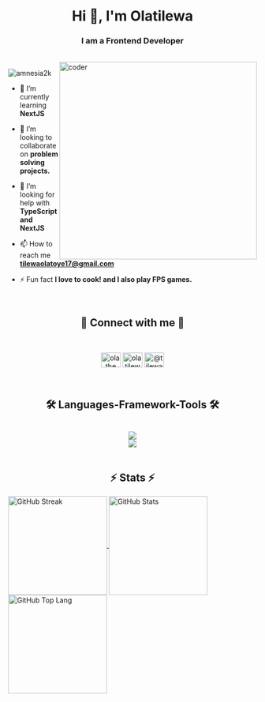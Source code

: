 <!-- ![MasterHead](https://user-images.githubusercontent.com/115386517/225841791-e6eb2fcf-6de1-45ec-a5e8-0c321f0af245.gif) -->
<h1 align="center">Hi 👋, I'm Olatilewa</h1>
<h3 align="center">I am a Frontend Developer</h3>
</br>

<img align="right" alt="coder" width="400" src="https://camo.githubusercontent.com/4d9f5ecceb711eec6e2018f38a5677dc657c9738d4a65ba3b928c41c0a45b439/68747470733a2f2f6d69726f2e6d656469756d2e636f6d2f6d61782f313336302f302a37513379765349765f7430696f4a2d5a2e676966" />

<p align="left"> <img src="https://komarev.com/ghpvc/?username=amnesia2k&label=Profile%20views&color=0e75b6&style=flat" alt="amnesia2k" /> </p>


<!-- - 🔭 I’m currently working on **African Esport Blog** -->

- 🌱 I’m currently learning **NextJS**

- 👯 I’m looking to collaborate on **problem solving projects.**

- 🤝 I’m looking for help with **TypeScript and NextJS**

- 📫 How to reach me **tilewaolatoye17@gmail.com**

- ⚡ Fun fact **I love to cook! and I also play FPS games.**

  </br>
  
<div align="center">
  <h2>🔗 Connect with me 🔗</h2>
  </br>
  <p>
  <a href="https://twitter.com/@ola_the_dev" target="blank"><img align="center" src="https://raw.githubusercontent.com/rahuldkjain/github-profile-readme-generator/master/src/images/icons/Social/twitter.svg" alt="ola_the_dev" height="30" width="40" /></a>
  <a href="https://linkedin.com/in/olatilewaolatoye" target="blank"><img align="center" src="https://raw.githubusercontent.com/rahuldkjain/github-profile-readme-generator/master/src/images/icons/Social/linked-in-alt.svg" alt="olatilewaolatoye" height="30" width="40" /></a>
  <a href="https://medium.com/@tilewaolatoye17" target="blank"><img align="center" src="https://raw.githubusercontent.com/rahuldkjain/github-profile-readme-generator/master/src/images/icons/Social/medium.svg" alt="@tilewaolatoye17" height="30" width="40" /></a>
  </p>
</div>

</br>


<h2 align="center">🛠️ Languages-Framework-Tools 🛠️</h2>
</br>
<div align="center">
  <a href="https://skillicons.dev">
    <img src="https://skillicons.dev/icons?i=nodejs,github,javascript,html,css,scss,git" /> </br>
    <img src="https://skillicons.dev/icons?i=bootstrap,tailwind,react,vscode,figma,typescript,next" />
  </a>
</div>
</br>

</hr>

<h2 align="center">⚡ Stats ⚡</h2>

  <a href="https://github.com/amnesia2k/github-readme-streak-stats">
    <img height=200 align="center" src="https://github-readme-streak-stats.herokuapp.com?user=amnesia2k&theme=tokyonight&hide_border=true" alt="GitHub Streak" />
  </a>

  <a href="https://github.com/amnesia2k/github-readme-stats">
    <img height=200 align="center" src="https://github-readme-stats.vercel.app/api?username=amnesia2k&show_icons=true&theme=tokyonight&hide_border=true" alt="GitHub Stats" />
  </a>

  <a href="https://github.com/amnesia2k/github-readme-stats">
    <img height=200 align="center" src="https://github-readme-stats.vercel.app/api/top-langs/?username=amnesia2k&layout=compact&theme=tokyonight&hide_border=true" alt="GitHub Top Lang" />
  </a>

<!-- <div>
  ![GitHub Streak](https://streak-stats.demolab.com/?user=amnesia2k&theme=tokyonight)
  ![GitHub stats](https://github-readme-stats.vercel.app/api?username=amnesia2k&show_icons=true&theme=tokyonight)
  ![Top Languages](https://github-readme-stats.vercel.app/api/top-langs/?username=amnesia2k&layout=compact&theme=tokyonight)
  ![](https://github-readme-streak-stats.herokuapp.com/?user=amnesia2k&theme=radical&hide_border=true)
  ![](https://github-readme-stats.vercel.app/api?username=amnesia2k&theme=radical&hide_border=true&include_all_commits=true&count_private=true)<br />
  ![](https://github-readme-stats.vercel.app/api/top-langs/?username=amnesia2k&theme=radical&hide_border=true&include_all_commits=true&count_private=true&layout=compact)
</div> -->

